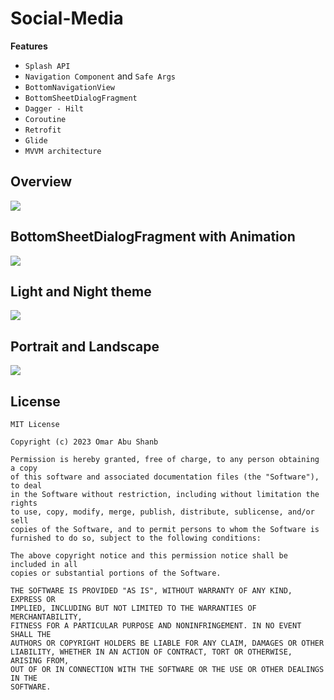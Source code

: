 # Social-Media
**Features**
+ `Splash API`
+ `Navigation Component` and `Safe Args`
+ `BottomNavigationView`
+ `BottomSheetDialogFragment`
+ `Dagger - Hilt`
+ `Coroutine`
+ `Retrofit`
+ `Glide`
+ `MVVM architecture`

## Overview

<img src="imgs/overview.gif">

## BottomSheetDialogFragment with Animation

<img src="imgs/bottomSheetDialogFragment.gif">

## Light and Night theme

<img src="imgs/light-night.gif">

## Portrait and Landscape

<img src="imgs/portrait-landscape.gif">

## License
```
MIT License

Copyright (c) 2023 Omar Abu Shanb

Permission is hereby granted, free of charge, to any person obtaining a copy
of this software and associated documentation files (the "Software"), to deal
in the Software without restriction, including without limitation the rights
to use, copy, modify, merge, publish, distribute, sublicense, and/or sell
copies of the Software, and to permit persons to whom the Software is
furnished to do so, subject to the following conditions:

The above copyright notice and this permission notice shall be included in all
copies or substantial portions of the Software.

THE SOFTWARE IS PROVIDED "AS IS", WITHOUT WARRANTY OF ANY KIND, EXPRESS OR
IMPLIED, INCLUDING BUT NOT LIMITED TO THE WARRANTIES OF MERCHANTABILITY,
FITNESS FOR A PARTICULAR PURPOSE AND NONINFRINGEMENT. IN NO EVENT SHALL THE
AUTHORS OR COPYRIGHT HOLDERS BE LIABLE FOR ANY CLAIM, DAMAGES OR OTHER
LIABILITY, WHETHER IN AN ACTION OF CONTRACT, TORT OR OTHERWISE, ARISING FROM,
OUT OF OR IN CONNECTION WITH THE SOFTWARE OR THE USE OR OTHER DEALINGS IN THE
SOFTWARE.

```
